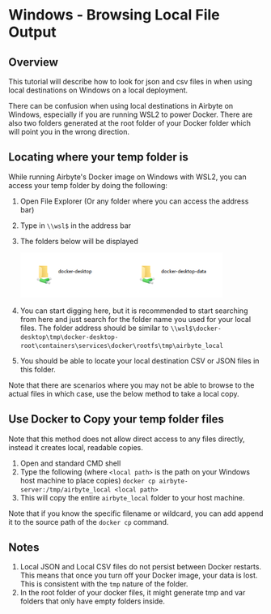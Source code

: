 # Windows - Browsing Local File Output

## Overview

This tutorial will describe how to look for json and csv files in when using local destinations on Windows on a local deployment.

There can be confusion when using local destinations in Airbyte on Windows, especially if you are running WSL2 to power Docker. There are also two folders generated at the root folder of your Docker folder which will point you in the wrong direction.

## Locating where your temp folder is

While running Airbyte's Docker image on Windows with WSL2, you can access your temp folder by doing the following:

1. Open File Explorer \(Or any folder where you can access the address bar\)
2. Type in `\\wsl$` in the address bar
3. The folders below will be displayed

   ![](../.gitbook/assets/windows-wsl2-docker-folders.png)

4. You can start digging here, but it is recommended to start searching from here and just search for the folder name you used for your local files. The folder address should be similar to `\\wsl$\docker-desktop\tmp\docker-desktop-root\containers\services\docker\rootfs\tmp\airbyte_local`
5. You should be able to locate your local destination CSV or JSON files in this folder.

Note that there are scenarios where you may not be able to browse to the actual files in which case, use the below method to take a local copy.

## Use Docker to Copy your temp folder files

Note that this method does not allow direct access to any files directly, instead it creates local, readable copies.

1. Open and standard CMD shell
2. Type the following (where `<local path>` is the path on your Windows host machine to place copies)
   `docker cp airbyte-server:/tmp/airbyte_local <local path>`
3. This will copy the entire `airbyte_local` folder to your host machine.

Note that if you know the specific filename or wildcard, you can add append it to the source path of the `docker cp` command.

## Notes

1. Local JSON and Local CSV files do not persist between Docker restarts. This means that once you turn off your Docker image, your data is lost. This is consistent with the `tmp` nature of the folder.
2. In the root folder of your docker files, it might generate tmp and var folders that only have empty folders inside.
